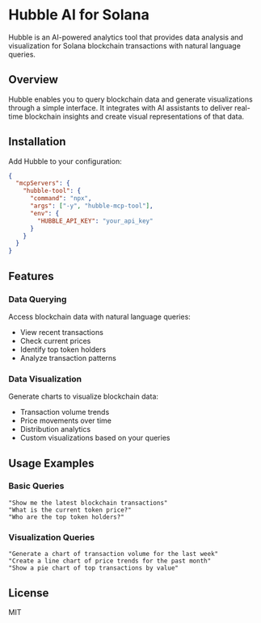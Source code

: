 # Hubble AI for Solana

Hubble is an AI-powered analytics tool that provides data analysis and visualization for Solana blockchain transactions with natural language queries.

## Overview

Hubble enables you to query blockchain data and generate visualizations through a simple interface. It integrates with AI assistants to deliver real-time blockchain insights and create visual representations of that data.

## Installation

Add Hubble to your configuration:

```json
{
  "mcpServers": {
    "hubble-tool": {
      "command": "npx",
      "args": ["-y", "hubble-mcp-tool"],
      "env": {
        "HUBBLE_API_KEY": "your_api_key"
      }
    }
  }
}
```

## Features

### Data Querying

Access blockchain data with natural language queries:

- View recent transactions
- Check current prices
- Identify top token holders
- Analyze transaction patterns

### Data Visualization

Generate charts to visualize blockchain data:

- Transaction volume trends
- Price movements over time
- Distribution analytics
- Custom visualizations based on your queries

## Usage Examples

### Basic Queries

```
"Show me the latest blockchain transactions"
"What is the current token price?"
"Who are the top token holders?"
```

### Visualization Queries

```
"Generate a chart of transaction volume for the last week"
"Create a line chart of price trends for the past month"
"Show a pie chart of top transactions by value"
```

## License

MIT
